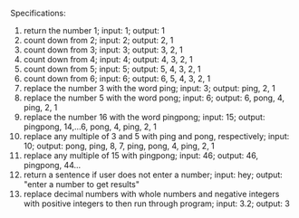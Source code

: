 Specifications:
1. return the number 1; input: 1; output: 1
2. count down from 2; input: 2; output: 2, 1
3. count down from 3; input: 3; output: 3, 2, 1
4. count down from 4; input: 4; output: 4, 3, 2, 1
5. count down from 5; input: 5; output: 5, 4, 3, 2, 1
6. count down from 6; input: 6; output: 6, 5, 4, 3, 2, 1
7. replace the number 3 with the word ping; input: 3; output: ping, 2, 1
8. replace the number 5 with the word pong; input: 6; output: 6, pong, 4, ping, 2, 1
9. replace the number 16 with the word pingpong; input: 15; output: pingpong, 14,...6, pong, 4, ping, 2, 1
10. replace any multiple of 3 and 5 with ping and pong, respectively; input: 10; output: pong, ping, 8, 7, ping, pong, 4, ping, 2, 1
11. replace any multiple of 15 with pingpong; input: 46; output: 46, pingpong, 44...
12. return a sentence if user does not enter a number; input: hey; output: "enter a number to get results"
13. replace decimal numbers with whole numbers and negative integers with positive integers to then run through program; input: 3.2; output: 3
